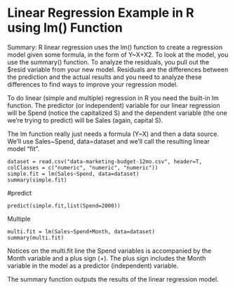 # Linear Regression Example in R using lm() Function


Summary: R linear regression uses the lm() function to create a regression model given some formula, in the form of Y~X+X2.  To look at the model, you use the summary() function.  To analyze the residuals, you pull out the $resid variable from your new model.  Residuals are the differences between the prediction and the actual results and you need to analyze these differences to find ways to improve your regression model.

To do linear (simple and multiple) regression in R you need the built-in lm function.
The predictor (or independent) variable for our linear regression will be Spend (notice the capitalized S) and the dependent variable (the one we’re trying to predict) will be Sales (again, capital S).

The lm function really just needs a formula (Y~X) and then a data source.  We’ll use Sales~Spend, data=dataset and we’ll call the resulting linear model “fit”.
```
dataset = read.csv("data-marketing-budget-12mo.csv", header=T,
colClasses = c("numeric", "numeric", "numeric"))
simple.fit = lm(Sales~Spend, data=dataset)
summary(simple.fit)
```
#predict
```
predict(simple.fit,list(Spend=2000))
```
Multiple
```
multi.fit = lm(Sales~Spend+Month, data=dataset)
summary(multi.fit)
```
Notices on the multi.fit line the Spend variables is accompanied by the Month variable and a plus sign (+).  The plus sign includes the Month variable in the model as a predictor (independent) variable.

The summary function outputs the results of the linear regression model.
